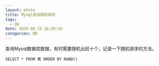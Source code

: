 ```yaml
---
layout: photo
title: Mysql查询随机排序
tags:
  - DB
date: 2020-08-15 16:50:43
categories: DB
---
```

查询Mysql数据库数据，有时需要随机出前十个，记录一下随机排序的方法。
<!--more-->

```mysql
SELECT * FROM 表 ORDER BY RAND()
```

